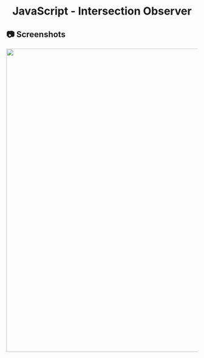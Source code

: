 <h1 align="center">
   JavaScript - Intersection Observer
</h1>

<h2>
📷 Screenshots
</h2>

<p align="center">
  <img src="https://github.com/ozkannbuyuk/js-exercises/assets/111967202/17db9fe7-f234-4213-a94b-2f3e8adffba7" width="800" />
</p>
